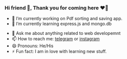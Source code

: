 ### Hi friend 👋, Thank you for coming here ❤️‍🔥

- 🔭 I’m currently working on Pdf sorting and saving app.
- 🌱 I’m currently learning express.js and mongo.db
<!--- 👯 I’m looking to collaborate on telegram or instagram => @ht3aa-->
<!--- 🤔 I’m looking for help with ...-->
- 💬 Ask me about anything related to web developemnt
- 📫 How to reach me: [telegram](https://t.me/ht3aa) or [instagram](https://www.instagram.com/invites/contact/?i=1e1izywetirov&utm_content=ih9l413)
- 😄 Pronouns: He/His
- ⚡ Fun fact: I am in love with learning new stuff. 

